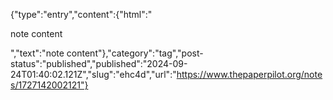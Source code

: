 {"type":"entry","content":{"html":"<p>note content</p>","text":"note content"},"category":"tag","post-status":"published","published":"2024-09-24T01:40:02.121Z","slug":"ehc4d","url":"https://www.thepaperpilot.org/notes/1727142002121"}